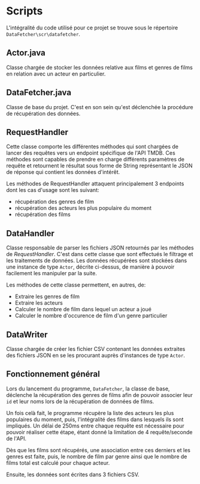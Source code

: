 # Scripts
L'intégralité du code utilisé pour ce projet se trouve sous le répertoire ```DataFetcher\scr\datafetcher```.

## Actor.java
Classe chargée de stocker les données relative aux films et genres de films en relation avec un acteur en particulier.

## DataFetcher.java
Classe de base du projet. C'est en son sein qu'est déclenchée la procédure de récupération des données.

## RequestHandler
Cette classe comporte les différentes méthodes qui sont chargées de lancer des requêtes vers un endpoint spécifique de l'API TMDB.
Ces méthodes sont capables de prendre en charge différents paramètres de requête et retournent le résultat sous forme de String représentant le JSON de réponse qui contient les données d'intérêt.

Les méthodes de RequestHandler attaquent principalement 3 endpoints dont les cas d'usage sont les suivant:
- récupération des genres de film
- récupération des acteurs les plus populaire du moment
- récupération des films

## DataHandler
Classe responsable de parser les fichiers JSON retournés par les méthodes de *RequestHandler*. C'est dans cette classe que sont effectués le filtrage et les traitements de données. Les données récupérées sont stockées dans une instance de type ```Actor```, décrite ci-dessus, de manière à pouvoir facilement les manipuler par la suite.

Les méthodes de cette classe permettent, en autres, de:
- Extraire les genres de film
- Extraire les acteurs
- Calculer le nombre de film dans lequel un acteur a joué
- Calculer le nombre d'occurence de film d'un genre particulier

## DataWriter
Classe chargée de créer les fichier CSV contenant les données extraites des fichiers JSON en se les procurant auprès d'instances de type ```Actor```.

## Fonctionnement général
Lors du lancement du programme, ```DataFetcher```, la classe de base, déclenche la récupération des genres de films afin de pouvoir associer leur ```id``` et leur noms lors de la récupération de données de films. 

Un fois celà fait, le programme récupère la liste des acteurs les plus populaires du moment, puis, l'intégralité des films dans lesquels ils sont impliqués. Un délai de 250ms entre chaque requête est nécessaire pour pouvoir réaliser cette étape, étant donné la limitation de 4 requête/seconde de l'API.

Dès que les films sont récupérés, une association entre ces derniers et les genres est faite, puis, le nombre de film par genre ainsi que le nombre de films total est calculé pour chaque acteur.

Ensuite, les données sont écrites dans 3 fichiers CSV.